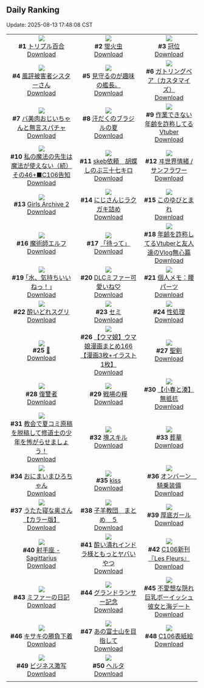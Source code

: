 ## Daily Ranking
Update: 2025-08-13 17:48:08 CST

|      |      |      |
| :----: | :----: | :----: |
| ![](https://i.pixiv.re/c/240x480/img-master/img/2025/08/11/00/00/07/133730188_p0_master1200.jpg)<br>**#1** [トリプル百合](https://www.pixiv.net/artworks/133730188)<br>[Download](https://i.pixiv.re/img-original/img/2025/08/11/00/00/07/133730188_p0.png) | ![](https://i.pixiv.re/c/240x480/img-master/img/2025/08/12/00/00/02/133772522_p0_master1200.jpg)<br>**#2** [蛍火虫](https://www.pixiv.net/artworks/133772522)<br>[Download](https://i.pixiv.re/img-original/img/2025/08/12/00/00/02/133772522_p0.png) | ![](https://i.pixiv.re/c/240x480/img-master/img/2025/08/11/03/32/05/133736855_p0_master1200.jpg)<br>**#3** [冠位](https://www.pixiv.net/artworks/133736855)<br>[Download](https://i.pixiv.re/img-original/img/2025/08/11/03/32/05/133736855_p0.jpg) |
| ![](https://i.pixiv.re/c/240x480/img-master/img/2025/08/11/20/03/13/133761583_p0_master1200.jpg)<br>**#4** [風評被害者シスターさん](https://www.pixiv.net/artworks/133761583)<br>[Download](https://i.pixiv.re/img-original/img/2025/08/11/20/03/13/133761583_p0.png) | ![](https://i.pixiv.re/c/240x480/img-master/img/2025/08/11/08/55/46/133742004_p0_master1200.jpg)<br>**#5** [見守るのが趣味の艦長。](https://www.pixiv.net/artworks/133742004)<br>[Download](https://i.pixiv.re/img-original/img/2025/08/11/08/55/46/133742004_p0.jpg) | ![](https://i.pixiv.re/c/240x480/img-master/img/2025/08/11/00/00/19/133730309_p0_master1200.jpg)<br>**#6** [ガトリングベア（カスタマイズ）](https://www.pixiv.net/artworks/133730309)<br>[Download](https://i.pixiv.re/img-original/img/2025/08/11/00/00/19/133730309_p0.jpg) |
| ![](https://i.pixiv.re/c/240x480/img-master/img/2025/08/12/00/00/20/133772690_p0_master1200.jpg)<br>**#7** [バ美肉おじいちゃんと無言スパチャ](https://www.pixiv.net/artworks/133772690)<br>[Download](https://i.pixiv.re/img-original/img/2025/08/12/00/00/20/133772690_p0.jpg) | ![](https://i.pixiv.re/c/240x480/img-master/img/2025/08/11/00/00/08/133730199_p0_master1200.jpg)<br>**#8** [汗だくのブラジルの夏](https://www.pixiv.net/artworks/133730199)<br>[Download](https://i.pixiv.re/img-original/img/2025/08/11/00/00/08/133730199_p0.png) | ![](https://i.pixiv.re/c/240x480/img-master/img/2025/08/11/21/07/22/133764542_p0_master1200.jpg)<br>**#9** [作業できない年齢を詐称してるVtuber](https://www.pixiv.net/artworks/133764542)<br>[Download](https://i.pixiv.re/img-original/img/2025/08/11/21/07/22/133764542_p0.png) |
| ![](https://i.pixiv.re/c/240x480/img-master/img/2025/08/11/00/01/24/133730601_p0_master1200.jpg)<br>**#10** [私の魔法の先生は魔法が使えない（続）その46+■C106告知](https://www.pixiv.net/artworks/133730601)<br>[Download](https://i.pixiv.re/img-original/img/2025/08/11/00/01/24/133730601_p0.jpg) | ![](https://i.pixiv.re/c/240x480/img-master/img/2025/08/11/03/30/39/133736826_p0_master1200.jpg)<br>**#11** [skeb依頼　胡蝶しのぶ三十七キロ](https://www.pixiv.net/artworks/133736826)<br>[Download](https://i.pixiv.re/img-original/img/2025/08/11/03/30/39/133736826_p0.png) | ![](https://i.pixiv.re/c/240x480/img-master/img/2025/08/11/18/00/07/133756436_p0_master1200.jpg)<br>**#12** [ヰ世界情緒 / サンフラワー](https://www.pixiv.net/artworks/133756436)<br>[Download](https://i.pixiv.re/img-original/img/2025/08/11/18/00/07/133756436_p0.jpg) |
| ![](https://i.pixiv.re/c/240x480/img-master/img/2025/08/12/00/00/30/133772745_p0_master1200.jpg)<br>**#13** [Girls Archive 2](https://www.pixiv.net/artworks/133772745)<br>[Download](https://i.pixiv.re/img-original/img/2025/08/12/00/00/30/133772745_p0.jpg) | ![](https://i.pixiv.re/c/240x480/img-master/img/2025/08/11/22/58/25/133769598_p0_master1200.jpg)<br>**#14** [にじさんじラクガキ詰め](https://www.pixiv.net/artworks/133769598)<br>[Download](https://i.pixiv.re/img-original/img/2025/08/11/22/58/25/133769598_p0.jpg) | ![](https://i.pixiv.re/c/240x480/img-master/img/2025/08/12/10/41/48/133786143_p0_master1200.jpg)<br>**#15** [このゆびとまれ](https://www.pixiv.net/artworks/133786143)<br>[Download](https://i.pixiv.re/img-original/img/2025/08/12/10/41/48/133786143_p0.jpg) |
| ![](https://i.pixiv.re/c/240x480/img-master/img/2025/08/11/00/00/12/133730235_p0_master1200.jpg)<br>**#16** [魔術師エルフ](https://www.pixiv.net/artworks/133730235)<br>[Download](https://i.pixiv.re/img-original/img/2025/08/11/00/00/12/133730235_p0.jpg) | ![](https://i.pixiv.re/c/240x480/img-master/img/2025/08/12/00/00/11/133772614_p0_master1200.jpg)<br>**#17** [「待って」](https://www.pixiv.net/artworks/133772614)<br>[Download](https://i.pixiv.re/img-original/img/2025/08/12/00/00/11/133772614_p0.png) | ![](https://i.pixiv.re/c/240x480/img-master/img/2025/08/12/21/31/32/133805221_p0_master1200.jpg)<br>**#18** [年齢を詐称してるVtuberと友人達のVlog無心篇](https://www.pixiv.net/artworks/133805221)<br>[Download](https://i.pixiv.re/img-original/img/2025/08/12/21/31/32/133805221_p0.png) |
| ![](https://i.pixiv.re/c/240x480/img-master/img/2025/08/11/17/09/24/133754864_p0_master1200.jpg)<br>**#19** [｢水、気持ちいいねっ！｣](https://www.pixiv.net/artworks/133754864)<br>[Download](https://i.pixiv.re/img-original/img/2025/08/11/17/09/24/133754864_p0.jpg) | ![](https://i.pixiv.re/c/240x480/img-master/img/2025/08/11/19/00/05/133758830_p0_master1200.jpg)<br>**#20** [DLCミファー可愛いね♡](https://www.pixiv.net/artworks/133758830)<br>[Download](https://i.pixiv.re/img-original/img/2025/08/11/19/00/05/133758830_p0.jpg) | ![](https://i.pixiv.re/c/240x480/img-master/img/2025/08/12/06/00/09/133780926_p0_master1200.jpg)<br>**#21** [個人メモ：腰パーツ](https://www.pixiv.net/artworks/133780926)<br>[Download](https://i.pixiv.re/img-original/img/2025/08/12/06/00/09/133780926_p0.jpg) |
| ![](https://i.pixiv.re/c/240x480/img-master/img/2025/08/11/20/57/09/133763919_p0_master1200.jpg)<br>**#22** [酔いどれスグリ](https://www.pixiv.net/artworks/133763919)<br>[Download](https://i.pixiv.re/img-original/img/2025/08/11/20/57/09/133763919_p0.png) | ![](https://i.pixiv.re/c/240x480/img-master/img/2025/08/11/21/45/16/133766163_p0_master1200.jpg)<br>**#23** [セミ](https://www.pixiv.net/artworks/133766163)<br>[Download](https://i.pixiv.re/img-original/img/2025/08/11/21/45/16/133766163_p0.png) | ![](https://i.pixiv.re/c/240x480/img-master/img/2025/08/11/19/18/46/133759658_p0_master1200.jpg)<br>**#24** [性処理](https://www.pixiv.net/artworks/133759658)<br>[Download](https://i.pixiv.re/img-original/img/2025/08/11/19/18/46/133759658_p0.png) |
| ![](https://i.pixiv.re/c/240x480/img-master/img/2025/08/12/00/00/06/133772567_p0_master1200.jpg)<br>**#25** [💛](https://www.pixiv.net/artworks/133772567)<br>[Download](https://i.pixiv.re/img-original/img/2025/08/12/00/00/06/133772567_p0.png) | ![](https://i.pixiv.re/c/240x480/img-master/img/2025/08/11/00/00/43/133730451_p0_master1200.jpg)<br>**#26** [【ウマ娘】ウマ娘漫画まとめ166【漫画3枚+イラスト1枚】](https://www.pixiv.net/artworks/133730451)<br>[Download](https://i.pixiv.re/img-original/img/2025/08/11/00/00/43/133730451_p0.jpg) | ![](https://i.pixiv.re/c/240x480/img-master/img/2025/08/11/12/47/08/133747569_p0_master1200.jpg)<br>**#27** [聖剣](https://www.pixiv.net/artworks/133747569)<br>[Download](https://i.pixiv.re/img-original/img/2025/08/11/12/47/08/133747569_p0.jpg) |
| ![](https://i.pixiv.re/c/240x480/img-master/img/2025/08/12/13/23/57/133790040_p0_master1200.jpg)<br>**#28** [復讐者](https://www.pixiv.net/artworks/133790040)<br>[Download](https://i.pixiv.re/img-original/img/2025/08/12/13/23/57/133790040_p0.jpg) | ![](https://i.pixiv.re/c/240x480/img-master/img/2025/08/11/07/38/55/133740519_p0_master1200.jpg)<br>**#29** [戦場の糧](https://www.pixiv.net/artworks/133740519)<br>[Download](https://i.pixiv.re/img-original/img/2025/08/11/07/38/55/133740519_p0.jpg) | ![](https://i.pixiv.re/c/240x480/img-master/img/2025/08/11/20/24/57/133762535_p0_master1200.jpg)<br>**#30** [【小春と湊】無抵抗](https://www.pixiv.net/artworks/133762535)<br>[Download](https://i.pixiv.re/img-original/img/2025/08/11/20/24/57/133762535_p0.png) |
| ![](https://i.pixiv.re/c/240x480/img-master/img/2025/08/12/18/35/45/133798093_p0_master1200.jpg)<br>**#31** [教会で夏コミ原稿を脱稿して修道士の少年を怖がらせましょう！](https://www.pixiv.net/artworks/133798093)<br>[Download](https://i.pixiv.re/img-original/img/2025/08/12/18/35/45/133798093_p0.jpg) | ![](https://i.pixiv.re/c/240x480/img-master/img/2025/08/11/00/59/03/133733146_p0_master1200.jpg)<br>**#32** [塊スキル](https://www.pixiv.net/artworks/133733146)<br>[Download](https://i.pixiv.re/img-original/img/2025/08/11/00/59/03/133733146_p0.jpg) | ![](https://i.pixiv.re/c/240x480/img-master/img/2025/08/11/13/01/48/133747977_p0_master1200.jpg)<br>**#33** [葬華](https://www.pixiv.net/artworks/133747977)<br>[Download](https://i.pixiv.re/img-original/img/2025/08/11/13/01/48/133747977_p0.jpg) |
| ![](https://i.pixiv.re/c/240x480/img-master/img/2025/08/12/00/08/15/133773307_p0_master1200.jpg)<br>**#34** [おにまいまひろちゃん](https://www.pixiv.net/artworks/133773307)<br>[Download](https://i.pixiv.re/img-original/img/2025/08/12/00/08/15/133773307_p0.png) | ![](https://i.pixiv.re/c/240x480/img-master/img/2025/08/11/14/14/57/133749927_p0_master1200.jpg)<br>**#35** [kiss](https://www.pixiv.net/artworks/133749927)<br>[Download](https://i.pixiv.re/img-original/img/2025/08/11/14/14/57/133749927_p0.jpg) | ![](https://i.pixiv.re/c/240x480/img-master/img/2025/08/12/00/07/57/133773296_p0_master1200.jpg)<br>**#36** [オンバーン　騎乗装備](https://www.pixiv.net/artworks/133773296)<br>[Download](https://i.pixiv.re/img-original/img/2025/08/12/00/07/57/133773296_p0.jpg) |
| ![](https://i.pixiv.re/c/240x480/img-master/img/2025/08/11/00/03/05/133730796_p0_master1200.jpg)<br>**#37** [うたた寝な奥さん【カラー版】](https://www.pixiv.net/artworks/133730796)<br>[Download](https://i.pixiv.re/img-original/img/2025/08/11/00/03/05/133730796_p0.jpg) | ![](https://i.pixiv.re/c/240x480/img-master/img/2025/08/11/17/17/42/133755096_p0_master1200.jpg)<br>**#38** [子羊教団　まとめ　５](https://www.pixiv.net/artworks/133755096)<br>[Download](https://i.pixiv.re/img-original/img/2025/08/11/17/17/42/133755096_p0.png) | ![](https://i.pixiv.re/c/240x480/img-master/img/2025/08/11/19/50/04/133760833_p0_master1200.jpg)<br>**#39** [厚底ガール](https://www.pixiv.net/artworks/133760833)<br>[Download](https://i.pixiv.re/img-original/img/2025/08/11/19/50/04/133760833_p0.png) |
| ![](https://i.pixiv.re/c/240x480/img-master/img/2025/08/11/02/36/16/133735783_p0_master1200.jpg)<br>**#40** [射手座 - Sagittarius](https://www.pixiv.net/artworks/133735783)<br>[Download](https://i.pixiv.re/img-original/img/2025/08/11/02/36/16/133735783_p0.jpg) | ![](https://i.pixiv.re/c/240x480/img-master/img/2025/08/12/00/00/12/133772626_p0_master1200.jpg)<br>**#41** [酔い潰れインドラ様ともっとヤバいやつ](https://www.pixiv.net/artworks/133772626)<br>[Download](https://i.pixiv.re/img-original/img/2025/08/12/00/00/12/133772626_p0.jpg) | ![](https://i.pixiv.re/c/240x480/img-master/img/2025/08/11/00/10/51/133731205_p0_master1200.jpg)<br>**#42** [C106新刊『Les Fleurs』](https://www.pixiv.net/artworks/133731205)<br>[Download](https://i.pixiv.re/img-original/img/2025/08/11/00/10/51/133731205_p0.png) |
| ![](https://i.pixiv.re/c/240x480/img-master/img/2025/08/12/19/02/51/133799246_p0_master1200.jpg)<br>**#43** [ミファーの日記](https://www.pixiv.net/artworks/133799246)<br>[Download](https://i.pixiv.re/img-original/img/2025/08/12/19/02/51/133799246_p0.jpg) | ![](https://i.pixiv.re/c/240x480/img-master/img/2025/08/11/20/42/39/133763309_p0_master1200.jpg)<br>**#44** [グランドランサー記念](https://www.pixiv.net/artworks/133763309)<br>[Download](https://i.pixiv.re/img-original/img/2025/08/11/20/42/39/133763309_p0.png) | ![](https://i.pixiv.re/c/240x480/img-master/img/2025/08/11/00/06/00/133730985_p0_master1200.jpg)<br>**#45** [不愛想な隠れ巨乳ボーイッシュ彼女と海デート](https://www.pixiv.net/artworks/133730985)<br>[Download](https://i.pixiv.re/img-original/img/2025/08/11/00/06/00/133730985_p0.jpg) |
| ![](https://i.pixiv.re/c/240x480/img-master/img/2025/08/12/00/00/13/133772628_p0_master1200.jpg)<br>**#46** [キサキの勝負下着](https://www.pixiv.net/artworks/133772628)<br>[Download](https://i.pixiv.re/img-original/img/2025/08/12/00/00/13/133772628_p0.jpg) | ![](https://i.pixiv.re/c/240x480/img-master/img/2025/08/11/18/54/00/133758615_p0_master1200.jpg)<br>**#47** [あの富士山を目指して](https://www.pixiv.net/artworks/133758615)<br>[Download](https://i.pixiv.re/img-original/img/2025/08/11/18/54/00/133758615_p0.jpg) | ![](https://i.pixiv.re/c/240x480/img-master/img/2025/08/12/00/00/18/133772680_p0_master1200.jpg)<br>**#48** [C106表紙絵](https://www.pixiv.net/artworks/133772680)<br>[Download](https://i.pixiv.re/img-original/img/2025/08/12/00/00/18/133772680_p0.png) |
| ![](https://i.pixiv.re/c/240x480/img-master/img/2025/08/11/18/34/54/133757961_p0_master1200.jpg)<br>**#49** [ビジネス激写](https://www.pixiv.net/artworks/133757961)<br>[Download](https://i.pixiv.re/img-original/img/2025/08/11/18/34/54/133757961_p0.png) | ![](https://i.pixiv.re/c/240x480/img-master/img/2025/08/12/04/13/34/133779500_p0_master1200.jpg)<br>**#50** [ヘルタ](https://www.pixiv.net/artworks/133779500)<br>[Download](https://i.pixiv.re/img-original/img/2025/08/12/04/13/34/133779500_p0.png) |
|      |
